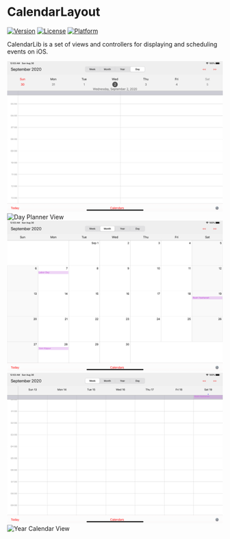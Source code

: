 # CalendarLayout

[![Version](https://img.shields.io/cocoapods/v/CalendarLib.svg?style=flat)](http://cocoapods.org/pods/CalendarLib)
[![License](https://img.shields.io/cocoapods/l/CalendarLib.svg?style=flat)](http://cocoapods.org/pods/CalendarLib)
[![Platform](https://img.shields.io/cocoapods/p/CalendarLib.svg?style=flat)](http://cocoapods.org/pods/CalendarLib)

CalendarLib is a set of views and controllers for displaying and scheduling events on iOS.

![Day Planner View](https://raw.githubusercontent.com/jumartin/Calendar/master/CalendarDocs/DayPlannerView.png "Day planner view")
![Day Planner View](https://raw.githubusercontent.com/jumartin/Calendar/master/CalendarDocs/DayPlannerView2.png)
![Month Planner View](https://raw.githubusercontent.com/jumartin/Calendar/master/CalendarDocs/MonthPlannerView.png "Month planner view")
![Month Planner View](https://raw.githubusercontent.com/jumartin/Calendar/master/CalendarDocs/MonthPlannerView2.png)
![Year Calendar View](https://raw.githubusercontent.com/jumartin/Calendar/master/CalendarDocs/YearView.png "Year calendar view")

